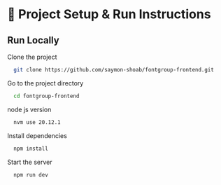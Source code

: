 # 🚀 Project Setup & Run Instructions

## Run Locally

Clone the project

```bash
  git clone https://github.com/saymon-shoab/fontgroup-frontend.git
```

Go to the project directory

```bash
  cd fontgroup-frontend
```
node js version

```bash
  nvm use 20.12.1
```
Install dependencies

```bash
  npm install
```

Start the server

```bash
  npm run dev
```
